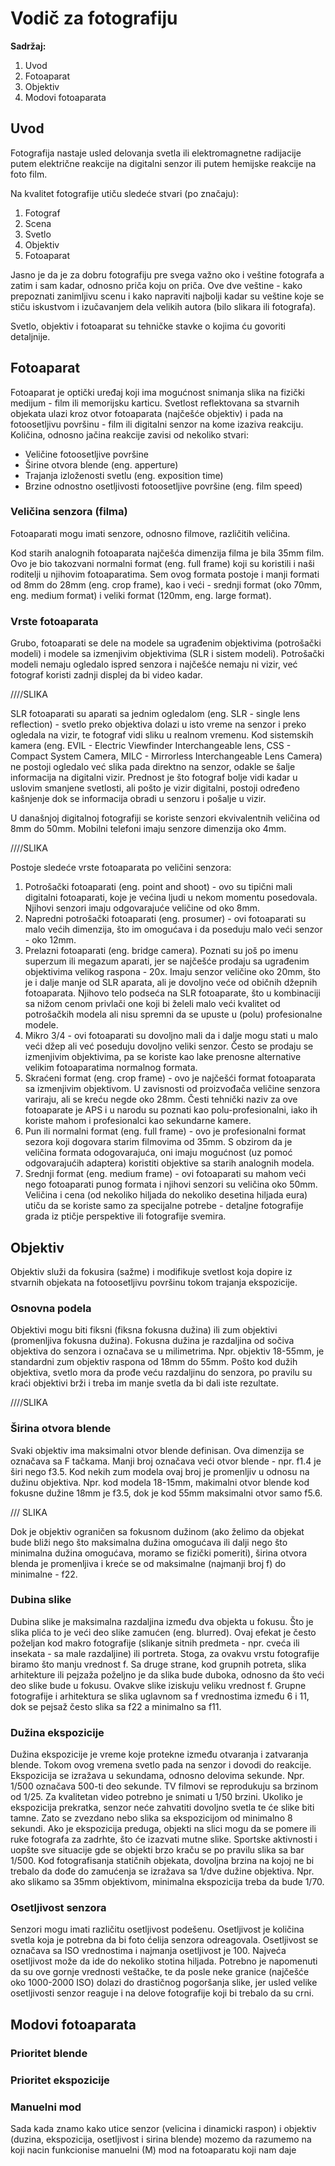 # Vodič za fotografiju

**Sadržaj:**
1. Uvod
2. Fotoaparat
3. Objektiv
4. Modovi fotoaparata

## Uvod ##

Fotografija nastaje usled delovanja svetla ili elektromagnetne radijacije putem električne reakcije na digitalni senzor ili putem hemijske reakcije na foto film.

Na kvalitet fotografije utiču sledeće stvari (po značaju):
1. Fotograf
2. Scena
3. Svetlo
4. Objektiv
5. Fotoaparat

Jasno je da je za dobru fotografiju pre svega važno oko i veštine fotografa a zatim i sam kadar, odnosno priča koju on priča. Ove dve veštine - kako prepoznati zanimljivu scenu i kako napraviti najbolji kadar su veštine koje se stiču iskustvom i izučavanjem dela velikih autora (bilo slikara ili fotografa).

Svetlo, objektiv i fotoaparat su tehničke stavke o kojima ću govoriti detaljnije.

## Fotoaparat

Fotoaparat je optički uređaj koji ima mogućnost snimanja slika na fizički medijum - film ili memorijsku karticu. Svetlost reflektovana sa stvarnih objekata ulazi kroz otvor fotoaparata (najčešće objektiv) i pada na fotoosetljivu površinu - film ili digitalni senzor na kome izaziva reakciju. 
Količina, odnosno jačina reakcije zavisi od nekoliko stvari:
- Veličine fotoosetljive površine
- Širine otvora blende (eng. apperture)
- Trajanja izloženosti svetlu (eng. exposition time)
- Brzine odnostno osetljivosti fotoosetljive površine (eng. film speed)

### Veličina senzora (filma)

Fotoaparati mogu imati senzore, odnosno filmove, različitih veličina. 

Kod starih analognih fotoaparata najčešća dimenzija filma je bila 35mm film. Ovo je bio takozvani normalni format (eng. full frame) koji su koristili i naši roditelji u njihovim fotoaparatima. Sem ovog formata postoje i manji formati od 8mm do 28mm (eng. crop frame), kao i veći - srednji format (oko 70mm, eng. medium format) i veliki format (120mm, eng. large format).

### Vrste fotoaparata

Grubo, fotoaparati se dele na modele sa ugrađenim objektivima (potrošački modeli) i modele sa izmenjivim objektivima (SLR i sistem modeli). 
Potrošački modeli nemaju ogledalo ispred senzora i najčešće nemaju ni vizir, već fotograf koristi zadnji displej da bi video kadar.

////SLIKA

SLR fotoaparati su aparati sa jednim ogledalom (eng. SLR - single lens reflection) - svetlo preko objektiva dolazi u isto vreme na senzor i preko ogledala na vizir, te fotograf vidi sliku u realnom vremenu. Kod sistemskih kamera (eng. EVIL - Electric Viewfinder Interchangeable lens, CSS - Compact System Camera, MILC - Mirrorless Interchangeable Lens Camera) ne postoji ogledalo već slika pada direktno na senzor, odakle se šalje informacija na digitalni vizir. Prednost je što fotograf bolje vidi kadar u uslovim smanjene svetlosti, ali pošto je vizir digitalni, postoji određeno kašnjenje dok se informacija obradi u senzoru i pošalje u vizir.

U današnjoj digitalnoj fotografiji se koriste senzori ekvivalentnih veličina od 8mm do 50mm. Mobilni telefoni imaju senzore dimenzija oko 4mm.

////SLIKA

Postoje sledeće vrste fotoaparata po veličini senzora:
1. Potrošački fotoaparati (eng. point and shoot) - ovo su tipični mali digitalni fotoaparati, koje je većina ljudi u nekom momentu posedovala. Njihovi senzori imaju odgovarajuće veličine od oko 8mm.
2. Napredni potrošački fotoaparati (eng. prosumer) - ovi fotoaparati su malo većih dimenzija, što im omogućava i da poseduju malo veći senzor - oko 12mm. 
3. Prelazni fotoaparati (eng. bridge camera). Poznati su još po imenu superzum ili megazum aparati, jer se najčešće prodaju sa ugrađenim objektivima velikog raspona - 20x. Imaju senzor veličine oko 20mm, što je i dalje manje od SLR aparata, ali je dovoljno veće od običnih džepnih fotoaparata. Njihovo telo podseća na SLR fotoaparate, što u kombinaciji sa nižom cenom privlači one koji bi želeli malo veći kvalitet od potrošačkih modela ali nisu spremni da se upuste u (polu) profesionalne modele. 
4. Mikro 3/4 - ovi fotoaparati su dovoljno mali da i dalje mogu stati u malo veći džep ali već poseduju dovoljno veliki senzor. Često se prodaju se izmenjivim objektivima, pa se koriste kao lake prenosne alternative velikim fotoaparatima normalnog formata.
5. Skraćeni format (eng. crop frame) - ovo je najčešći format fotoaparata sa izmenjivim objektivom. U zavisnosti od proizvođača veličine senzora variraju, ali se kreću negde oko 28mm. Česti tehnički naziv za ove fotoaparate je APS i u narodu su poznati kao polu-profesionalni, iako ih koriste mahom i profesionalci kao sekundarne kamere.
6. Pun ili normalni format (eng. full frame) - ovo je profesionalni format sezora koji dogovara starim filmovima od 35mm. S obzirom da je veličina formata odogovarajuća, oni imaju mogućnost (uz pomoć odgovarajućih adaptera) koristiti objektive sa starih analognih modela.
7. Srednji format (eng. medium frame) - ovi fotoaparati su mahom veći nego fotoaparati punog formata i njihovi senzori su veličina oko 50mm. Veličina i cena (od nekoliko hiljada do nekoliko desetina hiljada eura) utiču da se koriste samo za specijalne potrebe - detaljne fotografije grada iz ptičje perspektive ili fotografije svemira.

## Objektiv

Objektiv služi da fokusira (sažme) i modifikuje svetlost koja dopire iz stvarnih objekata na fotoosetljivu površinu tokom trajanja ekspozicije.

### Osnovna podela

Objektivi mogu biti fiksni (fiksna fokusna dužina) ili zum objektivi (promenljiva fokusna dužina). Fokusna dužina je razdaljina od sočiva objektiva do senzora i označava se u milimetrima. Npr. objektiv 18-55mm, je standardni zum objektiv raspona od 18mm do 55mm. Pošto kod dužih objektiva, svetlo mora da prođe veću razdaljinu do senzora, po pravilu su kraći objektivi brži i treba im manje svetla da bi dali iste rezultate. 

////SLIKA

### Širina otvora blende

Svaki objektiv ima maksimalni otvor blende definisan. Ova dimenzija se označava sa F tačkama. Manji broj označava veći otvor blende - npr. f1.4 je širi nego f3.5. Kod nekih zum modela ovaj broj je promenljiv u odnosu na dužinu objektiva. Npr. kod modela 18-15mm, makimalni otvor blende kod fokusne dužine 18mm je f3.5, dok je kod 55mm maksimalni otvor samo f5.6.

/// SLIKA

Dok je objektiv ograničen sa fokusnom dužinom (ako želimo da objekat bude bliži nego što maksimalna dužina omogućava ili dalji nego što minimalna dužina omogućava, moramo se fizički pomeriti), širina otvora blenda je promenljiva i kreće se od maksimalne (najmanji broj f) do minimalne - f22.

### Dubina slike

Dubina slike je maksimalna razdaljina između dva objekta u fokusu. Što je slika plića to je veći deo slike zamućen (eng. blurred). Ovaj efekat je često poželjan kod makro fotografije (slikanje sitnih predmeta - npr. cveća ili insekata - sa male razdaljine) ili portreta. Stoga, za ovakvu vrstu fotografije biramo što manju vrednost f. Sa druge strane, kod grupnih potreta, slika arhitekture ili pejzaža poželjno je da slika bude duboka, odnosno da što veći deo slike bude u fokusu. Ovakve slike iziskuju veliku vrednost f. Grupne fotografije i arhitektura se slika uglavnom sa f vrednostima između 6 i 11, dok se pejsaž često slika sa f22 a minimalno sa f11.

### Dužina ekspozicije

Dužina ekspozicije je vreme koje protekne između otvaranja i zatvaranja blende. Tokom ovog vremena svetlo pada na senzor i dovodi do reakcije. Ekspozicija se izražava u sekundama, odnosno delovima sekunde. Npr. 1/500 označava 500-ti deo sekunde.
TV filmovi se reprodukuju sa brzinom od 1/25. Za kvalitetan video potrebno je snimati u 1/50 brzini. Ukoliko je ekspozicija prekratka, senzor neće zahvatiti dovoljno svetla te će slike biti tamne. Zato se zvezdano nebo slika sa ekspozicijom od minimalno 8 sekundi. Ako je ekspozicija preduga, objekti na slici mogu da se pomere ili ruke fotografa za zadrhte, što će izazvati mutne slike. Sportske aktivnosti i uopšte sve situacije gde se objekti brzo kraču se po pravilu slika sa bar 1/500.
Kod fotografisanja statičnih objekata, dovoljna brzina na kojoj ne bi trebalo da dođe do zamućenja se izražava sa 1/dve dužine objektiva. Npr. ako slikamo sa 35mm objektivom, minimalna ekspozicija treba da bude 1/70.

### Osetljivost senzora

Senzori mogu imati različitu osetljivost podešenu. Osetljivost je količina svetla koja je potrebna da bi foto ćelija senzora odreagovala. Osetljivost se označava sa ISO vrednostima i najmanja osetljivost je 100. Najveća osetljivost može da ide do nekoliko stotina hiljada. Potrebno je napomenuti da su ove gornje vrednosti veštačke, te da posle neke granice (najčešće oko 1000-2000 ISO) dolazi do drastičnog pogoršanja slike, jer usled velike osetljivosti senzor reaguje i na delove fotografije koji bi trebalo da su crni.

## Modovi fotoaparata

### Prioritet blende 

### Prioritet ekspozicije

### Manuelni mod

Sada kada znamo kako utice senzor (velicina i dinamicki raspon) i objektiv (duzina, ekspozicija, osetljivost i sirina blende) mozemo da razumemo na koji nacin funkcionise manuelni (M) mod na fotoaparatu koji nam daje 
